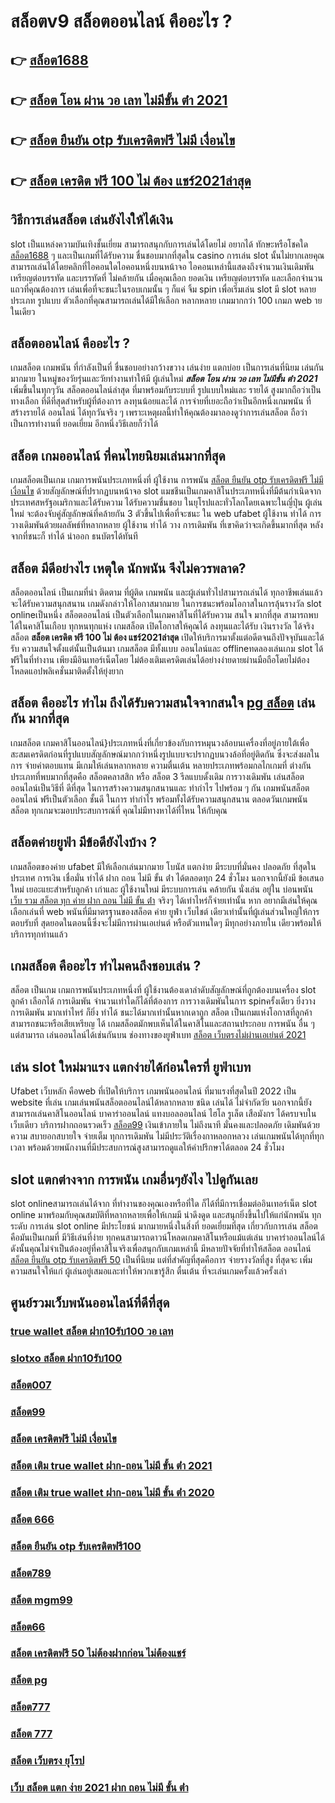 # สล็อตv9 สล็อตออนไลน์  คืออะไร ?

## 👉 [สล็อต1688](https://m.gamblerape.com/login?action=register)
## 👉 [สล็อต โอน ผ่าน วอ เลท ไม่มีขั้น ต่ํา 2021](https://m.gamblerape.com/login?action=register)
## 👉 [สล็อต ยืนยัน otp รับเครดิตฟรี ไม่มี เงื่อนไข](https://line.me/R/ti/p/@924mzjzt)
## 👉 [สล็อต เครดิต ฟรี 100 ไม่ ต้อง แชร์2021ล่าสุด](https://m.gamblerape.com/login?action=register)

## วิธีการเล่นสล็อต เล่นยังไงให้ได้เงิน
 slot เป็นแหล่งความบันเทิงชั้นเยี่ยม สามารถสนุกกับการเล่นได้โดยไม่ อยากได้ ทักษะหรือโชคใด [สล็อต1688](https://m.gamblerape.com/login?action=register) ๆ และเป็นเกมที่ได้รับความ ชื่นชอบมากที่สุดใน casino  การเล่น slot นั้นไม่ยากเลยคุณสามารถเล่นได้โดยคลิกที่ไอคอนใดไอคอนหนึ่งบนหน้าจอ ไอคอนเหล่านี้แสดงถึงจำนวนเงินเดิมพัน  เหรียญต่อบรรทัด และบรรทัดที่ ไม่คล้ายกัน เมื่อคุณเลือก ยอดเงิน  เหรียญต่อบรรทัด และเลือกจำนวนแถวที่คุณต้องการ เล่นเพื่อที่จะชนะในรอบเกมนั้น ๆ ก็แค่ จิ้ม  spin เพื่อเริ่มเล่น slot มี slot หลายประเภท รูปแบบ ตัวเลือกที่คุณสามารถเล่นได้มีให้เลือก หลากหลาย เกมมากกว่า 100 เกมภ web ายในเดียว

## สล็อตออนไลน์ คืออะไร ?

 เกมสล็อต เกมพนัน ที่กำลังเป็นที่ ชื่นชอบอย่างกว้างขวาง  เล่นง่าย  แตกบ่อย  เป็นการเล่นที่นิยม เล่นกันมากมาย ในหมู่ของวัยรุ่นและวัยทำงานทำให้มี ผู้เล่นใหม่ ***สล็อต โอน ผ่าน วอ เลท ไม่มีขั้น ต่ํา 2021*** เพิ่มขึ้นในทุกๆวัน  สล็อตออนไลน์ล่าสุด ที่มาพร้อมกับระบบที่ รูปแบบใหม่และ รายได้ สูงมากถือว่าเป็นทางเลือก ที่ดีที่สุดสำหรับผู้ที่ต้องการ ลงทุนน้อยและได้ การจ่ายที่เยอะถือว่าเป็นอีกหนึ่งเกมพนัน ที่ สร้างรายได้ ออนไลน์ ได้ทุกวันจริง ๆ เพราะเหตุผลนี้ทำให้คุณต้องมาลองดูว่าการเล่นสล็อต ถือว่าเป็นการทำงานที่ ยอดเยี่ยม อีกหนึ่งวิธีเลยก็ว่าได้

## สล็อต เกมออนไลน์ ที่คนไทยนิยมเล่นมากที่สุด

 เกมสล็อตเป็นเกม  เกมการพนันประเภทหนึ่งที่ ผู้ใช้งาน  การพนัน [สล็อต ยืนยัน otp รับเครดิตฟรี ไม่มี เงื่อนไข](https://m.gamblerape.com/login?action=register) ด้วยสัญลักษณ์ที่ปรากฏบนหน้าจอ  slot แมชชีนเป็นเกมคาสิโนประเภทหนึ่งที่มีต้นกำเนิดจากประเทศสหรัฐอเมริกาและได้รับความ ได้รับความชื่นชอบ ในยุโรปและทั่วโลกโดยเฉพาะในญี่ปุ่น  ผู้เล่นใหม่ จะต้องจับคู่สัญลักษณ์ที่คล้ายกัน 3 ตัวขึ้นไปเพื่อที่จะชนะ ใน web  ufabet   ผู้ใช้งาน ทำได้   การวางเดิมพันด้วยผลลัพธ์ที่หลากหลาย  ผู้ใช้งาน ทำได้ วาง การเดิมพัน ที่เขาคิดว่าจะเกิดขึ้นมากที่สุด หลังจากที่ชนะก็ ทำได้  นำออก ธนบัตรได้ทันที


## สล็อต  มีดีอย่างไร เหตุใด  นักพนัน จึงไม่ควรพลาด?

 สล็อตออนไลน์ เป็นเกมที่น่า ติดตาม ที่ผู้ติด เกมพนัน และผู้เล่นทั่วไปสามารถเล่นได้ ทุกอาชีพเล่นแล้วจะได้รับความสนุกสนาน เกมดังกล่าวให้โอกาสมากมาย ในการชนะพร้อมโอกาสในการลุ้นรางวัล  slot onlineเป็นหนึ่ง สล็อตออนไลน์  เป็นตัวเลือกในเกมคาสิโนที่ได้รับความ สนใจ มากที่สุด สามารถพบได้ในคาสิโนเกือบ ทุกหนทุกแห่ง เกมสล็อต เปิดโอกาสให้คุณได้ ลงทุนและได้รับ เงินรางวัล ได้จริง สล็อต  **สล็อต เครดิต ฟรี 100 ไม่ ต้อง แชร์2021ล่าสุด** เปิดให้บริการมาตั้งแต่อดีตจนถึงปัจจุบันและได้รับ ความสนใจตั้งแต่นั้นเป็นต้นมา เกมสล็อต มีทั้งแบบ ออนไลน์และ offlineทดลองเล่นเกม slot ได้ฟรีในที่ทำงาน เพียงมีอินเทอร์เน็ตโดย ไม่ต้องเติมเครดิตเล่นได้อย่างง่ายดายผ่านมือถือโดยไม่ต้องโหลดแอปพลิเคชั่นมาติดตั้งให้ยุ่งยาก 


## สล็อต  คืออะไร ทำไม ถึงได้รับความสนใจจากสนใจ [pg สล็อต](https://m.gamblerape.com/login?action=login) เล่นกัน มากที่สุด 

 เกมสล็อต เกมคาสิโนออนไลน์}ประเภทหนึ่งที่เกี่ยวข้องกับการหมุนวงล้อบนเครื่องที่อยู่ภายใต้เพื่อสะสมเครดิตก่อนที่รูปแบบสัญลักษณ์มากกว่าหนึ่งรูปแบบจะปรากฏบนวงล้อที่อยู่ติดกัน ซึ่งจะส่งผลในการ จ่ายค่าตอบแทน  มีเกมให้เล่นหลากหลาย ความตื่นเต้น หลายประเภทพร้อมกลไกเกมที่ ต่างกันประเภทที่พบมากที่สุดคือ สล็อตคลาสสิก หรือ สล็อต 3 รีลแบบดั้งเดิม  การวางเดิมพัน เล่นสล็อต ออนไลน์เป็นวิธีที่ ดีที่สุด ในการสร้างความสนุกสนานและ ทำกำไร ไปพร้อม ๆ กัน เกมพนันสล็อตออนไลน์ ฟรีเป็นตัวเลือก ชั้นดี ในการ ทำกำไร พร้อมทั้งได้รับความสนุกสนาน ตลอดวันเกมพนันสล็อต ทุกเกมจะมอบประสบการณ์ที่ คุณไม่มีทางหาได้ที่ไหน ให้กับคุณ


## สล็อตค่ายยูฟ่า มีข้อดียังไงบ้าง ?
 เกมสล็อตของค่าย ufabet มีให้เลือกเล่นมากมาย โบนัส แตกง่าย มีระบบที่มั่นคง ปลอดภัย  ที่สุดในประเทศ การเงิน  เชื่อมั่น  ทำได้  ฝาก ถอน ไม่มี ขั้น ต่ํา ได้ตลอดทุก 24 ชั่วโมง นอกจากนี้ยังมี ข้อเสนอใหม่ เยอะแยะสำหรับลูกค้า เก่าและ ผู้ใช้งานใหม่ มีระบบการเล่น  คล้ายกัน นั่งเล่น อยู่ใน บ่อนพนัน [เว็บ รวม สล็อต ทุก ค่าย ฝาก ถอน ไม่มี ขั้น ต่ํา](https://m.gamblerape.com/login?action=login) จริงๆ ได้เท่าไหร่ก็จ่ายเท่านั้น หาก อยากมีเล่นให้คุณเลือกเล่นที่ web พนันที่มีมาตรฐานของสล็อต ค่าย ยูฟ่า เว็บไชต์ เดียวเท่านั้นที่ผู้เล่นส่วนใหญ่ให้การตอบรับที่ สุดยอดในตอนนี้ซึ่งจะไม่มีการผ่านเอเย่นต์ หรือตัวแทนใดๆ มีทุกอย่างภายใน เดียวพร้อมให้บริการทุกท่านแล้ว

##  เกมสล็อต คืออะไร ทำไมคนถึงชอบเล่น ?

สล็อต เป็นเกม  เกมการพนันประเภทหนึ่งที่ ผู้ใช้งานต้องเดาลำดับสัญลักษณ์ที่ถูกต้องบนเครื่อง slot  ลูกค้า  เลือกได้  การเดิมพัน จำนวนเท่าใดก็ได้ที่ต้องการ  การวางเดิมพันในการ spinครั้งเดียว ยิ่งวาง การเดิมพัน มากเท่าไหร่ ก็ยิ่ง ทำได้ ชนะได้มากเท่านั้นหากเดาถูก สล็อต เป็นเกมแห่งโอกาสที่ลูกค้า สามารถชนะหรือเสียเหรียญ ได้  เกมสล็อตมักพบเห็นได้ในคาสิโนและสถานประกอบ  การพนัน อื่น ๆ แต่สามารถ เล่นออนไลน์ได้เช่นกันบน ช่องทางของยูฟ่าเบท [สล็อต เว็บตรงไม่ผ่านเอเย่นต์ 2021](https://m.gamblerape.com/login?action=login) 


## เล่น slot ใหม่มาแรง แตกง่ายได้ก่อนใครที่  ยูฟ่าเบท

 Ufabet เว็บหลัก คือweb ที่เปิดให้บริการ เกมพนันออนไลน์ ที่มาแรงที่สุดในปี 2022 เป็น website ที่เล่น เกมเล่นพนันสล็อตออนไลน์ได้หลากหลาย ชนิด  เล่นได้ ไม่จำกัดวัย นอกจากนี้ยังสามารถเล่นคาสิโนออนไลน์ บาคาร่าออนไลน์ แทงบอลออนไลน์ ไฮโล รูเล็ต เสือมังกร ได้ครบจบในเว็บเดียว บริการฝากถอนรวดเร็ว [สล็อต99](https://line.me/R/ti/p/@924mzjzt)  เงินเข้าภายใน  ไม่ถึงนาที มั่นคงและปลอดภัย เดิมพันด้วยความ สบายอกสบายใจ  จ่ายเต็ม ทุกการเดิมพัน ไม่มีประวัติเรื่องกาหลอกหลวง  เล่นเกมพนันได้ทุกที่ทุกเวลา พร้อมด้วยพนักงานที่มีประสบการณ์สูงสามารถดูแลให้คำปรึกษาได้ตลอด 24 ชั่วโมง


##  slot แตกต่างจาก การพนัน  เกมอื่นๆยังไง ไปดูกันเลย

 slot onlineสามารถเล่นได้จาก ที่ทำงานของคุณเองหรือที่ใด ก็ได้ที่มีการเชื่อมต่ออินเทอร์เน็ต  slot online มาพร้อมกับคุณสมบัติที่หลากหลายเพื่อให้เกมมี น่าดึงดูด และสนุกยิ่งขึ้นไปให้แก่นักพนัน ทุกระดับ การเล่น slot online มีประโยชน์  มากมายหนึ่งในสิ่งที่ ยอดเยี่ยมที่สุด เกี่ยวกับการเล่น สล็อต คือมันเป็นเกมที่ มีวิธีเล่นที่ง่าย  ทุกคนสามารถดาวน์โหลดเกมคาสิโนหรือแม้แต่เล่น บาคาร่าออนไลน์ได้ ดังนั้นคุณไม่จำเป็นต้องอยู่ที่คาสิโนจริงเพื่อสนุกกับเกมเหล่านี้ มีหลายปัจจัยที่ทำให้สล็อต ออนไลน์ [สล็อต ยืนยัน otp รับเครดิตฟรี 50](https://line.me/R/ti/p/@924mzjzt) เป็นที่นิยม แต่ที่สำคัญที่สุดคือการ จ่ายรางวัลที่สูง ที่สุดจะ เพิ่มความสนใจให้แก่ ผู้เล่นอยู่เสมอและทำให้พวกเขารู้สึก ตื่นเต้น ที่จะเล่นเกมครั้งแล้วครั้งเล่า


## ศูนย์รวมเว็บพนันออนไลน์ที่ดีที่สุด

### [true wallet สล็อต ฝาก10รับ100 วอ เลท](https://atom.io/themes/สมัคร%20เว็บตรง%20สล็อตroyal%20สล็อตออนไลน์%20สล็อตแตกง่าย%20สล็อตpg%20สมัครฟรี%20ไม่มีขั้นต่ำ)
### [slotxo สล็อต ฝาก10รับ100](https://atom.io/themes/สมัคร%20เว็บตรง%20สล็อต%20ฝาก%2010%20รับ%20100%20ทำยอด%20200%20สล็อตออนไลน์%20สล็อตแตกง่าย%20สล็อตpg%20สมัครฟรี%20ไม่มีขั้นต่ำ)
### [สล็อต007](https://atom.io/themes/สมัคร%20เว็บตรง%20สล็อต%20เครดิตฟรี%20ไม่ต้องฝากก่อน%20ไม่ต้องแชร์%20เว็บใหม่มาแรง%20สล็อตแตกง่าย%20สล็อตpg%20สมัครฟรี%20ไม่มีขั้นต่ำ)
### [สล็อต99](https://atom.io/themes/สมัคร%20เว็บตรง%20สล็อต%20โอน%20ผ่าน%20วอ%20เลท%20ไม่มีขั้นต่ำ%20สล็อตออนไลน์%20สล็อตแตกง่าย%20สล็อตpg%20สมัครฟรี%20ไม่มีขั้นต่ำ)
### [สล็อต เครดิตฟรี ไม่มี เงื่อนไข](https://atom.io/themes/สมัคร%20เว็บตรง%20member%20login%20สล็อต%20เว็บใหม่มาแรง%20เกมส์สล็อตออนไลน์%20สล็อตแตกง่าย%20สล็อตpg)
### [สล็อต เติม true wallet ฝาก-ถอน ไม่มี ขั้น ต่ํา 2021](https://atom.io/themes/สมัคร%20เว็บตรง%20y9สล็อต%20เว็บใหม่มาแรง%20สล็อตแตกง่าย%20สล็อตpg%20สมัครฟรี%20ไม่มีขั้นต่ำ)
### [สล็อต เติม true wallet ฝาก-ถอน ไม่มี ขั้น ต่ํา 2020](https://atom.io/themes/สมัคร%20สล็อต1688%20สล็อตออนไลน์%20ใหม่ๆ%20สล็อตแตกง่าย%20สล็อตpg%20สมัครฟรี%20ไม่มีขั้นต่ำ)
### [สล็อต 666](https://atom.io/themes/สมัคร%20เว็บตรง%20สล็อต1688%20เว็บใหม่มาแรง%20เกมส์สล็อตออนไลน์%20สล็อตแตกง่าย%20สล็อตpg)
### [สล็อต ยืนยัน otp รับเครดิตฟรี100](https://atom.io/themes/สมัคร%20เว็บตรง%20สล็อต%20เว็บตรงไม่ผ่านเอเย่นต์%20วอ%20เลท%20ใหม่มาแรง%20เกมส์สล็อตออนไลน์%20สล็อตแตกง่าย%20สล็อตpg)
### [สล็อต789](https://atom.io/themes/สมัคร%20เว็บตรง%20สล็อต%20777%20เว็บตรง%20เว็บใหม่มาแรง%20เกมส์สล็อตออนไลน์%20สล็อตแตกง่าย%20สล็อตpg)
### [สล็อต mgm99](https://atom.io/themes/สมัคร%20เว็บตรง%20m98%20สล็อต%20ใหม่มาแรง%20เกมส์สล็อตออนไลน์%20สล็อตแตกง่าย%20สล็อตpg)
### [สล็อต66](https://atom.io/themes/สมัคร%20เว็บตรง%20สล็อต%20777%20เว็บตรง%20สล็อตออนไลน์%20สล็อตแตกง่าย%20สล็อตpg%20สมัครฟรี%20ไม่มีขั้นต่ำ)
### [สล็อต เครดิตฟรี 50 ไม่ต้องฝากก่อน ไม่ต้องแชร์](https://atom.io/themes/สมัคร%20เว็บตรง%20สล็อต%20เว็บตรงไม่ผ่านเอเย่นต์ไม่มีขั้นต่ำ%20เว็บใหม่มาแรง%20สล็อตแตกง่าย%20สล็อตpg%20สมัครฟรี%20ไม่มีขั้นต่ำ)
### [สล็อต pg](https://atom.io/themes/สมัคร%20สล็อตpgวอเลท%20สล็อตออนไลน์%20ใหม่ๆ%20สล็อตแตกง่าย%20สล็อตpg%20สมัครฟรี%20ไม่มีขั้นต่ำ)
### [สล็อต777](https://atom.io/themes/สมัคร%20เว็บตรง%20true%20wallet%20สล็อต%20ฝาก10รับ100%20วอ%20เลท%20เว็บใหม่มาแรง%20เกมส์สล็อตออนไลน์%20สล็อตแตกง่าย%20สล็อตpg)
### [สล็อต 777](https://atom.io/themes/สมัคร%20เว็บตรง%20สล็อต%2066%20ใหม่มาแรง%20เกมส์สล็อตออนไลน์%20สล็อตแตกง่าย%20สล็อตpg)
### [สล็อต เว็บตรง ยุโรป](https://atom.io/themes/สมัคร%20เว็บตรง%20สล็อต%20666%20ใหม่มาแรง%20เกมส์สล็อตออนไลน์%20สล็อตแตกง่าย%20สล็อตpg)
### [เว็บ สล็อต แตก ง่าย 2021 ฝาก ถอน ไม่มี ขั้น ต่ํา](https://atom.io/themes/สมัคร%20เว็บตรง%20สล็อต%20เว็บใหม่มาแรง%20สล็อตแตกง่าย%20สล็อตpg%20สมัครฟรี%20ไม่มีขั้นต่ำ)